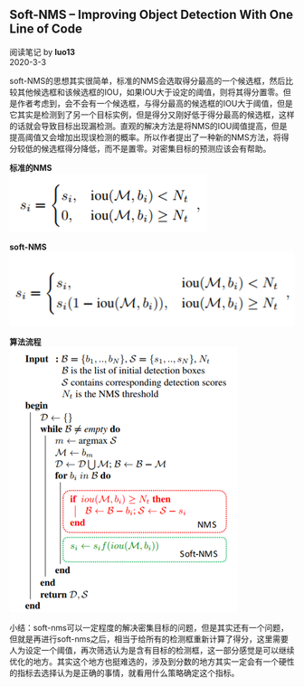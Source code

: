 ## Soft-NMS – Improving Object Detection With One Line of Code
阅读笔记 by **luo13**  
2020-3-3  

soft-NMS的思想其实很简单，标准的NMS会选取得分最高的一个候选框，然后比较其他候选框和该候选框的IOU，如果IOU大于设定的阈值，则将其得分置零。但是作者考虑到，会不会有一个候选框，与得分最高的候选框的IOU大于阈值，但是它其实是检测到了另一个目标实例，但是得分又刚好低于得分最高的候选框，这样的话就会导致目标出现漏检测。直观的解决方法是将NMS的IOU阈值提高，但是提高阈值又会增加出现误检测的概率。所以作者提出了一种新的NMS方法，将得分较低的候选框得分降低，而不是置零。对密集目标的预测应该会有帮助。  

**标准的NMS**  
![NMS](../../../img/soft-NMS/NMS.png) 

**soft-NMS**  
![soft-NMS](../../../img/soft-NMS/soft-NMS.png)  

**算法流程**  
![算法流程](../../../img/soft-NMS/算法流程.png)   

小结：soft-nms可以一定程度的解决密集目标的问题，但是其实还有一个问题，但就是再进行soft-nms之后，相当于给所有的检测框重新计算了得分，这里需要人为设定一个阈值，再次筛选认为是含有目标的检测框，这一部分感觉是可以继续优化的地方。其实这个地方也挺难选的，涉及到分数的地方其实一定会有一个硬性的指标去选择认为是正确的事情，就看用什么策略确定这个指标。  
